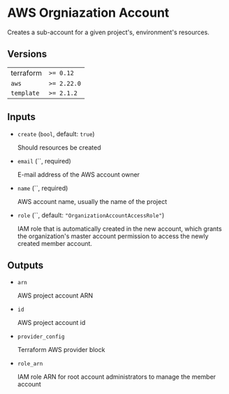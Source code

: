 # AWS Orgniazation Account

Creates a sub-account for a given project's, environment's resources.

<!-- bin/docs -->

## Versions

| | |
|-|-|
| terraform | `>= 0.12` |
| `aws` | `>= 2.22.0` |
| `template` | `>= 2.1.2` |

## Inputs

* `create` (`bool`, default: `true`)

    Should resources be created

* `email` (``, required)

    E-mail address of the AWS account owner

* `name` (``, required)

    AWS account name, usually the name of the project

* `role` (``, default: `"OrganizationAccountAccessRole"`)

    IAM role that is automatically created in the new account, which grants the organization's master account permission to access the newly created member account.



## Outputs

* `arn`

    AWS project account ARN

* `id`

    AWS project account id

* `provider_config`

    Terraform AWS provider block

* `role_arn`

    IAM role ARN for root account administrators to manage the member account
